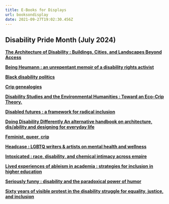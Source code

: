 ```yaml
---
title: E-Books for Displays
url: booksondisplay
date: 2021-09-27T19:02:30.456Z
---
```

## Disability Pride Month (July 2024)

**[The Architecture of Disability : Buildings, Cities, and Landscapes Beyond Access](https://sherlock.whitman.edu/discovery/fulldisplay?docid=alma99889997801867&context=L&vid=01ALLIANCE_WHITC:WHITC_NEW&lang=en&adaptor=Local%20Search%20Engine&tab=default_tab&query=any%2Ccontains%2CThe%20Architecture%20of%20Disability&offset=0)**

**[Being Heumann : an unrepentant memoir of a disability rights activist](https://sherlock.whitman.edu/discovery/fulldisplay?docid=alma99561514301867&context=L&vid=01ALLIANCE_WHITC:WHITC_NEW&lang=en&adaptor=Local%20Search%20Engine&tab=default_tab&query=any%2Ccontains%2CBeing%20Heumann%20Being%20Heumann&offset=0)**

**[Black disability politics](https://sherlock.whitman.edu/discovery/fulldisplay?docid=alma99768652701867&context=L&vid=01ALLIANCE_WHITC:WHITC_NEW&lang=en&adaptor=Local%20Search%20Engine&tab=default_tab&query=sub%2Cexact%2CPeople%20with%20disabilities%20--%20Political%20activity&sortby=date_d&offset=0)**

**[Crip genealogies](https://sherlock.whitman.edu/discovery/fulldisplay?docid=alma99803043901867&context=L&vid=01ALLIANCE_WHITC:WHITC_NEW&lang=en&adaptor=Local%20Search%20Engine&tab=default_tab&query=sub%2Cexact%2CPeople%20with%20disabilities%20--%20Political%20activity&sortby=date_d&offset=0)**

**[Disability Studies and the Environmental Humanities : Toward an Eco-Crip Theory.](https://sherlock.whitman.edu/discovery/fulldisplay?docid=alma99552785501867&context=L&vid=01ALLIANCE_WHITC:WHITC_NEW&lang=en&search_scope=whitman_lib&adaptor=Local%20Search%20Engine&tab=default_tab&query=sub%2Cexact%2CDisability%20studies&offset=0)**

**[Disabled futures : a framework for radical inclusion](https://sherlock.whitman.edu/discovery/fulldisplay?docid=alma99904012001867&context=L&vid=01ALLIANCE_WHITC:WHITC_NEW&lang=en&adaptor=Local%20Search%20Engine&tab=default_tab&query=any%2Ccontains%2CThe%20Future%20Is%20Disabled&offset=0)**

**[Doing Disability Differently An alternative handbook on architecture, dis/ability and designing for everyday life](https://sherlock.whitman.edu/discovery/fulldisplay?docid=alma99842489901867&context=L&vid=01ALLIANCE_WHITC:WHITC_NEW&lang=en&adaptor=Local%20Search%20Engine&tab=default_tab&query=any%2Ccontains%2CThe%20Architecture%20of%20Disability&offset=0)**

**[Feminist, queer, crip](https://sherlock.whitman.edu/discovery/fulldisplay?docid=alma99550449001867&context=L&vid=01ALLIANCE_WHITC:WHITC_NEW&lang=en&search_scope=whitman_lib&adaptor=Local%20Search%20Engine&tab=default_tab&query=sub%2Cexact%2CDisability%20studies&offset=10)**

**[Headcase : LGBTQ writers & artists on mental health and wellness](https://sherlock.whitman.edu/discovery/fulldisplay?docid=alma99644414401867&context=L&vid=01ALLIANCE_WHITC:WHITC_NEW&lang=en&search_scope=whitman_lib&adaptor=Local%20Search%20Engine&tab=default_tab&query=any%2Ccontains%2CHeadcase&offset=0)**

**[Intoxicated : race, disability, and chemical intimacy across empire](https://sherlock.whitman.edu/discovery/fulldisplay?docid=alma99869056301867&context=L&vid=01ALLIANCE_WHITC:WHITC_NEW&lang=en&adaptor=Local%20Search%20Engine&tab=default_tab&query=sub%2Cexact%2CDisability%20studies&offset=0)**

**[Lived experiences of ableism in academia : strategies for inclusion in higher education](https://sherlock.whitman.edu/discovery/fulldisplay?docid=alma99883737101867&context=L&vid=01ALLIANCE_WHITC:WHITC_NEW&lang=en&search_scope=whitman_lib&adaptor=Local%20Search%20Engine&tab=default_tab&query=sub%2Cexact%2CDiscrimination%20against%20people%20with%20disabilities&offset=0)**

**[Seriously funny : disability and the paradoxical power of humor](https://sherlock.whitman.edu/discovery/fulldisplay?docid=alma99646809401867&context=L&vid=01ALLIANCE_WHITC:WHITC_NEW&lang=en&search_scope=whitman_lib&adaptor=Local%20Search%20Engine&tab=default_tab&query=sub%2Cexact%2CSociology%20of%20disability&offset=0)**

**[Sixty years of visible protest in the disability struggle for equality, justice, and inclusion](https://sherlock.whitman.edu/discovery/fulldisplay?docid=alma99893462201867&context=L&vid=01ALLIANCE_WHITC:WHITC_NEW&lang=en&search_scope=whitman_lib&adaptor=Local%20Search%20Engine&tab=default_tab&query=sub%2Cexact%2CPeople%20with%20disabilities%20--%20Political%20activity%20--%20United%20States&offset=0)**